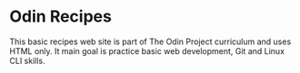 # Odin Recipes

This basic recipes web site is part of The Odin Project curriculum and uses HTML only. It main goal is practice basic web development, Git and Linux CLI skills.